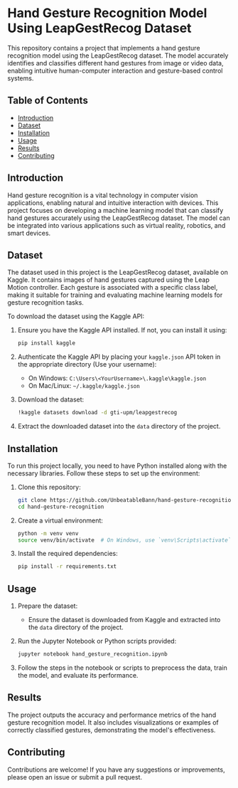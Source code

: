 # Hand Gesture Recognition Model Using LeapGestRecog Dataset

This repository contains a project that implements a hand gesture recognition model using the LeapGestRecog dataset. The model accurately identifies and classifies different hand gestures from image or video data, enabling intuitive human-computer interaction and gesture-based control systems.

## Table of Contents

- [Introduction](#introduction)
- [Dataset](#dataset)
- [Installation](#installation)
- [Usage](#usage)
- [Results](#results)
- [Contributing](#contributing)

## Introduction

Hand gesture recognition is a vital technology in computer vision applications, enabling natural and intuitive interaction with devices. This project focuses on developing a machine learning model that can classify hand gestures accurately using the LeapGestRecog dataset. The model can be integrated into various applications such as virtual reality, robotics, and smart devices.

## Dataset

The dataset used in this project is the LeapGestRecog dataset, available on Kaggle. It contains images of hand gestures captured using the Leap Motion controller. Each gesture is associated with a specific class label, making it suitable for training and evaluating machine learning models for gesture recognition tasks.

To download the dataset using the Kaggle API:

1. Ensure you have the Kaggle API installed. If not, you can install it using:
    ```bash
    pip install kaggle
    ```

2. Authenticate the Kaggle API by placing your `kaggle.json` API token in the appropriate directory (Use your username):
    - On Windows: `C:\Users\<YourUsername>\.kaggle\kaggle.json`
    - On Mac/Linux: `~/.kaggle/kaggle.json`

3. Download the dataset:
    ```bash
    !kaggle datasets download -d gti-upm/leapgestrecog
    ```

4. Extract the downloaded dataset into the `data` directory of the project.

## Installation

To run this project locally, you need to have Python installed along with the necessary libraries. Follow these steps to set up the environment:

1. Clone this repository:
    ```bash
    git clone https://github.com/UnbeatableBann/hand-gesture-recognition.git
    cd hand-gesture-recognition
    ```

2. Create a virtual environment:
    ```bash
    python -m venv venv
    source venv/bin/activate  # On Windows, use `venv\Scripts\activate`
    ```

3. Install the required dependencies:
    ```bash
    pip install -r requirements.txt
    ```

## Usage

1. Prepare the dataset:
    - Ensure the dataset is downloaded from Kaggle and extracted into the `data` directory of the project.

2. Run the Jupyter Notebook or Python scripts provided:
    ```bash
    jupyter notebook hand_gesture_recognition.ipynb
    ```

3. Follow the steps in the notebook or scripts to preprocess the data, train the model, and evaluate its performance.

## Results

The project outputs the accuracy and performance metrics of the hand gesture recognition model. It also includes visualizations or examples of correctly classified gestures, demonstrating the model's effectiveness.

## Contributing

Contributions are welcome! If you have any suggestions or improvements, please open an issue or submit a pull request.
